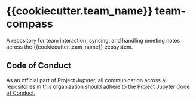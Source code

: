 # {{cookiecutter.team_name}} team-compass
A repository for team interaction, syncing, and handling meeting notes across
the {{cookiecutter.team_name}} ecosystem.

## Code of Conduct
As an official part of Project Jupyter, all communication across all
repositories in this organization should adhere to the
[Project Jupyter Code of Conduct.](https://github.com/jupyter/governance/blob/master/conduct/code_of_conduct.md)
